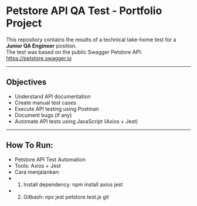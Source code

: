 # Petstore API QA Test - Portfolio Project

This repository contains the results of a technical take-home test for a **Junior QA Engineer** position.  
The test was based on the public Swagger Petstore API: https://petstore.swagger.io

---

## Objectives

- Understand API documentation
- Create manual test cases
- Execute API testing using Postman
- Document bugs (if any)
- Automate API tests using JavaScript (Axios + Jest)

---

## How To Run:
 * Petstore API Test Automation
 * Tools: Axios + Jest
 * Cara menjalankan:
 * 1. Install dependency: npm install axios jest
 * 2. Gitbash: npx jest petstore.test.js
git